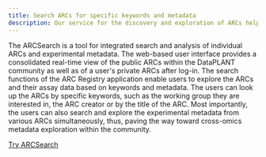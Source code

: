 ```yaml
---
title: Search ARCs for specific keywords and metadata
description: Our service for the discovery and exploration of ARCs helps you find data sets.
---
```


The ARCSearch is a tool for integrated search and analysis of individual ARCs and experimental metadata. 
The web-based user interface provides a consolidated real-time view of the public ARCs within the DataPLANT community as well as of a user's private ARCs after log-in. 
The search functions of the ARC Registry application enable users to explore the ARCs and their assay data based on keywords and metadata. 
The users can look up the ARCs by specific keywords, such as the working group they are interested in, the ARC creator or by the title of the ARC. 
Most importantly, the users can also search and explore the experimental metadata from various ARCs simultaneously, thus, paving the way toward cross-omics metadata exploration within the community.

[Try ARCSearch](https://arcregistry.nfdi4plants.org/isasearch)